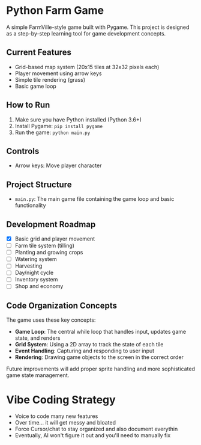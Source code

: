 # Python Farm Game

A simple FarmVille-style game built with Pygame. This project is designed as a step-by-step learning tool for game development concepts.

## Current Features

- Grid-based map system (20x15 tiles at 32x32 pixels each)
- Player movement using arrow keys
- Simple tile rendering (grass)
- Basic game loop

## How to Run

1. Make sure you have Python installed (Python 3.6+)
2. Install Pygame: `pip install pygame`
3. Run the game: `python main.py`

## Controls

- Arrow keys: Move player character

## Project Structure

- `main.py`: The main game file containing the game loop and basic functionality

## Development Roadmap

- [x] Basic grid and player movement
- [ ] Farm tile system (tilling)
- [ ] Planting and growing crops
- [ ] Watering system
- [ ] Harvesting
- [ ] Day/night cycle
- [ ] Inventory system
- [ ] Shop and economy

## Code Organization Concepts

The game uses these key concepts:

- **Game Loop**: The central while loop that handles input, updates game state, and renders
- **Grid System**: Using a 2D array to track the state of each tile
- **Event Handling**: Capturing and responding to user input
- **Rendering**: Drawing game objects to the screen in the correct order

Future improvements will add proper sprite handling and more sophisticated game state management.


# Vibe Coding Strategy
- Voice to code many new features
- Over time... it will get messy and bloated
- Force Cursor/chat to stay organized and also document everythin
- Eventually, AI won't figure it out and you'll need to manually fix